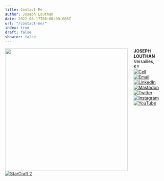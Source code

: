 ```yaml
---
title: Contact Me
author: Joseph Louthan
date: 2022-08-17T06:00:00.006Z
url: "/contact-me/"
index: true
draft: false
showtoc: false
---
```


<img style="float: left; padding-right: 20px" src="/images/1-smile-no-braces-portrait-bright-noback.png" width="400px">

**JOSEPH LOUTHAN**  
Versailles, KY  
[![Cell](https://img.shields.io/badge/SMS-joseph-437790?style=for-the-badge&logo=Apple)](sms:8177071486)
[![Email](https://img.shields.io/badge/Email-joseph-success?style=for-the-badge&logo=Minutemailer)](mailto:joe@theologic.us)
[![LinkedIn](https://img.shields.io/badge/linkedin-joelouthan-0C66C2?style=for-the-badge&logo=linkedin)](https://linkedin.com/in/joelouthan)
[![Mastodon](https://img.shields.io/badge/Mastodon-joseph@bibly.com-6D6EFE?domain=https%3A%2F%2Fbibly.com&style=for-the-badge&logo=mastodon)](https://bibly.com/@joseph)
[![Twitter](https://img.shields.io/badge/Twitter-josephlouthan-blue?style=for-the-badge&logo=twitter)](https://twitter.com/josephlouthan)
[![Instagram](https://img.shields.io/badge/Instagram-josephlouthan-orange?style=for-the-badge&logo=instagram)](https://www.instagram.com/josephlouthan/)
[![YouTube](https://img.shields.io/badge/Youtube-Theologicus-red?style=for-the-badge&logo=youtube)](https://www.youtube.com/channel/UC2OGCVvHpHJo9dTVSSDz7ZQ)
[![StarCraft 2](https://img.shields.io/badge/StarCraft%202-Nachoz-80A6C6?style=for-the-badge)](https://starcraft2.com/en-us/profile/1/1/9753175)
